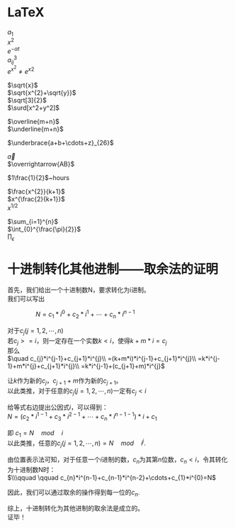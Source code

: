 # LaTeX

$a_{1}$<br/>
$x^{2}$<br/>
$e^{-\alpha t}$<br/>
$a^{3}_{ij}$<br/>
$e^{x^2} \neq {e^x}^2$<br/>

$\sqrt{x}$<br/>
$\sqrt{x^{2}+\sqrt{y}}$<br/>
$\sqrt[3]{2}$<br/>
$\surd[x^2+y^2]$<br/>

$\overline{m+n}$<br/>
$\underline{m+n}$<br/>

$\underbrace{a+b+\cdots+z}_{26}$<br/>

$\vec a$<br/>
$\overrightarrow{AB}$<br/>

$1\frac{1}{2}$~hours<br/>

$\frac{x^{2}}{k+1}$<br/>
$x^{\frac{2}{k+1}}$<br/>
$x^{1/2}$<br/>

$\sum_{i=1}^{n}$<br/>
$\int_{0}^{\frac{\pi}{2}}$<br/>
$\prod_\epsilon$<br/>


# 十进制转化其他进制——取余法的证明

首先，我们给出一个十进制数N，要求转化为i进制。  
我们可以写出  

$\qquad \qquad N=c_{1}*i^{0}+c_{2}*i^{1}+\cdots+c_{n}*i^{n-1}$  

对于$c_{j}(j=1,2,\cdots,n)$    
若$c_{j}>=i$，则一定存在一个实数$k<i$，使得$k+m*i=c_{j}$  
那么  
$\quad c_{j}*i^{j-1}+c_{j+1}*i^{j}\\
=(k+m*i)*i^{j-1}+c_{j+1}*i^{j}\\
=k*i^{j-1}+m*i^{j}+c_{j+1}*i^{j}\\
=k*i^{j-1}+(c_{j+1}+m)*i^{j}$  

让$k$作为新的$c_{j}$，$c_{j+1}+m$作为新的$c_{j+1}$。  
以此类推，对于任意的$c_{j}(j=1,2,\cdots,n)$一定有$c_{j}<i$

给等式右边提出公因式$i$，可以得到：  
$N=(c_{2}*i^{1-1}+c_{3}*i^{2-1}+\cdots+c_{n}*i^{n-1-1})*i+c_{1}$

即  $c_{1}=N\quad mod\quad i$   
以此类推，任意的$c_{j}(j=1,2,\cdots,n)=N \quad mod \quad i^{j}.$  

由位置表示法可知，对于任意一个$i$进制的数，$c_{n}$为其第n位数，$c_{n}<i$，令其转化为十进制数N时：  
$\\\qquad \qquad c_{n}*i^{n-1}+c_{n-1}*i^{n-2}+\cdots+c_{1}*i^{0}=N$  

因此，我们可以通过取余的操作得到每一位的$c_{n}$.

综上，十进制转化为其他进制的取余法是成立的。  
证毕！
